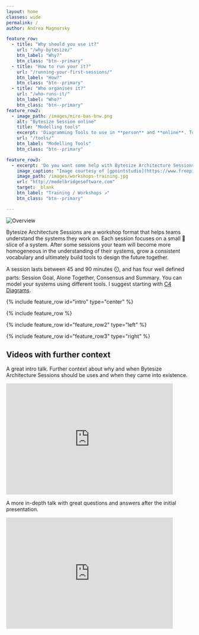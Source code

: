 ```yaml
---
layout: home
classes: wide
permalink: /
author: Andrea Magnorsky

feature_row:
  - title: "Why should you use it?"
    url: "/why-bytesize/"
    btn_label: "Why?"
    btn_class: "btn--primary"
  - title: "How to run your it?"    
    url: "/running-your-first-sessions/"
    btn_label: "How?"
    btn_class: "btn--primary"
  - title: "Who organises it?"
    url: "/who-runs-it/"
    btn_label: "Who?"
    btn_class: "btn--primary"
feature_row2:
  - image_path: /images/miro-bas-bnw.png
    alt: "Bytesize Session online"
    title: "Modelling tools"
    excerpt: 'Diagramming Tools to use in **person** and **online**. Tools to use during and after each session'
    url: "/tools/"
    btn_label: "Modelling Tools"
    btn_class: "btn--primary"

feature_row3:   
  - excerpt: 'Do you want some help with Bytesize Architecture Sessions? Andrea, the creator of Bytesize Architecture Sessions offer consulting and training workshops. '
    image_caption: "Image courtesy of [gpointstudio](https://www.freepik.com/author/gpointstudio) at FreePik"
    image_path: /images/workshops-training.jpg
    url: "http://modelbridgesoftware.com"
    target: _blank
    btn_label: "Training / Workshops ↗"
    btn_class: "btn--primary"

---
```


![Overview]({{site.url}}/images/bytesize-infographic.png)

Bytesize Architecture Sessions are a workshop format that helps teams understand the systems they work on. Each session focuses on a small 🍕 slice of a system. After some sessions your team will become more homogeneous in the understanding of their systems, grow a consistent vocabulary and ultimately build tools to design the future together.

A  session lasts between 45 and 90 minutes ⏲️, and has four well defined parts: Session Goal, Alone Together, Consensus and Summary. You can model your systems using different tools. I suggest starting with [C4 Diagrams](https://c4model.com/).


 

{% include feature_row id="intro" type="center" %}

{% include feature_row %}

{% include feature_row id="feature_row2" type="left" %}

{% include feature_row id="feature_row3" type="right" %}



## Videos with further context

A great intro talk. Further context about why and when Bytesize Architecture Sessions should be uses and when they came into existence. 

<iframe title="vimeo-player" src="https://player.vimeo.com/video/842232215?h=129cccdf22" width="450" height="300" frameborder="0"    allowfullscreen></iframe> 

A more in-depth talk with great questions and answers after the initial presentation. 
<iframe width="450" height="300"  src="https://www.youtube.com/embed/uJ0f8fLU2Vw" title="YouTube video player" frameborder="0" allowfullscreen></iframe>

